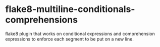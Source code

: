 # flake8-multiline-conditionals-comprehensions
flake8 plugin that works on conditional expressions and comprehension expressions to enforce each segment to be put on a new line.
